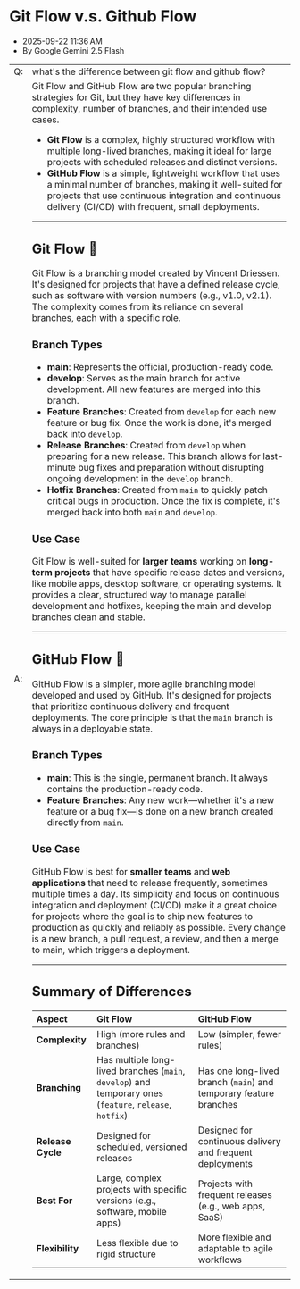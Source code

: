# Git Flow v.s. Github Flow

- 2025-09-22 11:36 AM
- By Google Gemini 2.5 Flash

<table><tr><td>Q:</td><td>
<!-- add your Prompt bellow-->
what's the difference between git flow and github flow?
</td></tr><tr><td>A:</td><td>
<!-- add Chatbot Response bellow-->
Git Flow and GitHub Flow are two popular branching strategies for Git, but they have key differences in complexity, number of branches, and their intended use cases.

* **Git Flow** is a complex, highly structured workflow with multiple long-lived branches, making it ideal for large projects with scheduled releases and distinct versions.
* **GitHub Flow** is a simple, lightweight workflow that uses a minimal number of branches, making it well-suited for projects that use continuous integration and continuous delivery (CI/CD) with frequent, small deployments.

***

## Git Flow 🌳

Git Flow is a branching model created by Vincent Driessen. It's designed for projects that have a defined release cycle, such as software with version numbers (e.g., v1.0, v2.1). The complexity comes from its reliance on several branches, each with a specific role.

### Branch Types
* **main**: Represents the official, production-ready code.
* **develop**: Serves as the main branch for active development. All new features are merged into this branch.
* **Feature Branches**: Created from `develop` for each new feature or bug fix. Once the work is done, it's merged back into `develop`.
* **Release Branches**: Created from `develop` when preparing for a new release. This branch allows for last-minute bug fixes and preparation without disrupting ongoing development in the `develop` branch.
* **Hotfix Branches**: Created from `main` to quickly patch critical bugs in production. Once the fix is complete, it's merged back into both `main` and `develop`.



### Use Case
Git Flow is well-suited for **larger teams** working on **long-term projects** that have specific release dates and versions, like mobile apps, desktop software, or operating systems. It provides a clear, structured way to manage parallel development and hotfixes, keeping the main and develop branches clean and stable.

***

## GitHub Flow 🚀

GitHub Flow is a simpler, more agile branching model developed and used by GitHub. It's designed for projects that prioritize continuous delivery and frequent deployments. The core principle is that the `main` branch is always in a deployable state.

### Branch Types
* **main**: This is the single, permanent branch. It always contains the production-ready code.
* **Feature Branches**: Any new work—whether it's a new feature or a bug fix—is done on a new branch created directly from `main`.



### Use Case
GitHub Flow is best for **smaller teams** and **web applications** that need to release frequently, sometimes multiple times a day. Its simplicity and focus on continuous integration and deployment (CI/CD) make it a great choice for projects where the goal is to ship new features to production as quickly and reliably as possible. Every change is a new branch, a pull request, a review, and then a merge to main, which triggers a deployment.

***

## Summary of Differences

| Aspect | Git Flow | GitHub Flow |
| :--- | :--- | :--- |
| **Complexity** | High (more rules and branches) | Low (simpler, fewer rules) |
| **Branching** | Has multiple long-lived branches (`main`, `develop`) and temporary ones (`feature`, `release`, `hotfix`) | Has one long-lived branch (`main`) and temporary feature branches |
| **Release Cycle** | Designed for scheduled, versioned releases | Designed for continuous delivery and frequent deployments |
| **Best For** | Large, complex projects with specific versions (e.g., software, mobile apps) | Projects with frequent releases (e.g., web apps, SaaS) |
| **Flexibility** | Less flexible due to rigid structure | More flexible and adaptable to agile workflows |
</td></tr></table>